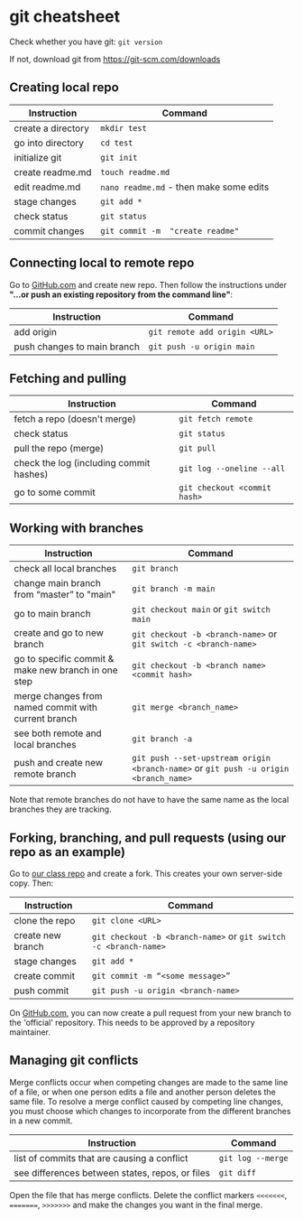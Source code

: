 # git cheatsheet

Check whether you have git: `git version`

If not, download git from https://git-scm.com/downloads


## Creating local repo

| Instruction | Command |
|-----------|-----------|
| create a directory | `mkdir test` |
| go into directory | `cd test` |
| initialize git | `git init` |
| create readme.md | `touch readme.md` |
| edit readme.md | `nano readme.md` - then make some edits |
| stage changes | `git add *` |
| check status | `git status` |
| commit changes | `git commit -m  "create readme"` |

## Connecting local to remote repo

Go to [GitHub.com](https://github.com/) and create new repo. Then follow the instructions under **"…or push an existing repository from the command line"**:

| Instruction | Command |
|---------|-------------|
| add origin | `git remote add origin <URL>` |
| push changes to main branch | `git push -u origin main`|

## Fetching and pulling

| Instruction | Command |
|---------|-------------|
| fetch a repo (doesn't merge) | `git fetch remote` |
| check status | `git status` |
| pull the repo (merge) | `git pull` |
| check the log (including commit hashes) | `git log --oneline --all` |
| go to some commit | `git checkout <commit hash>` |


## Working with branches

| Instruction | Command |
|---------|-------------|
| check all local branches | `git branch` |
| change main branch from “master” to "main" | `git branch -m main` |
| go to main branch | `git checkout main` or `git switch main`|
| create and go to new branch | `git checkout -b <branch-name>` or `git switch -c <branch-name>`|
| go to specific commit & make new branch in one step | `git checkout -b <branch name> <commit hash>` |
| merge changes from named commit with current branch | `git merge <branch_name>` |
| see both remote and local branches | `git branch -a` |
| push and create new remote branch | `git push --set-upstream origin <branch-name>` or `git push -u origin <branch_name>` |

Note that remote branches do not have to have the same name as the local branches they are tracking.


## Forking, branching, and pull requests (using our repo as an example)

Go to [our class repo](https://github.com/dlab-berkeley/Computational-Social-Science-Training-Program/) and create a fork. This creates your own server-side copy. Then:

| Instruction | Command |
|---------|-------------|
| clone the repo | `git clone <URL>` | 
| create new branch | `git checkout -b <branch-name>` or `git switch -c <branch-name>`|
| stage changes | `git add *` |
| create commit | `git commit -m “<some message>”` |
| push commit |  `git push -u origin <branch-name>` |

On [GitHub.com](https://github.com/), you can now create a pull request from your new branch to the 'official' repository. This needs to be approved by a repository maintainer.

## Managing git conflicts

Merge conflicts occur when competing changes are made to the same line of a file, or when one person edits a file and another person deletes the same file. To resolve a merge conflict caused by competing line changes, you must choose which changes to incorporate from the different branches in a new commit.

| Instruction | Command |
|---------|-------------|
| list of commits that are causing a conflict | `git log --merge` | 
| see differences between states, repos, or files | `git diff` |

Open the file that has merge conflicts. Delete the conflict markers `<<<<<<<`, `=======`, `>>>>>>>` and make the changes you want in the final merge.


